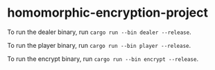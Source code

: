 # homomorphic-encryption-project

To run the dealer binary, run `cargo run --bin dealer --release`.

To run the player binary, run `cargo run --bin player --release`.

To run the encrypt binary, run `cargo run --bin encrypt --release`.
